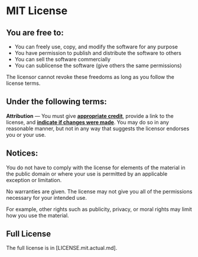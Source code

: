 # MIT License

## You are free to:

* You can freely use, copy, and modify the software for any purpose
* You have permission to publish and distribute the software to others
* You can sell the software commercially
* You can sublicense the software (give others the same permissions)

The licensor cannot revoke these freedoms as long as you follow the license terms.

## Under the following terms:

**Attribution** — You must give [**appropriate credit**](https://creativecommons.org/licenses/by-nd/4.0/#ref-appropriate-credit),
provide a link to the license, and [**indicate if changes were made**](https://creativecommons.org/licenses/by-nd/4.0/#ref-indicate-changes).
You may do so in any reasonable manner, but not in any way that suggests the licensor endorses you or your use.

## Notices:

You do not have to comply with the license for elements of the material in the public domain or where your use is 
permitted by an applicable exception or limitation.

No warranties are given. The license may not give you all of the permissions necessary for your intended use. 

For example, other rights such as publicity, privacy, or moral rights may limit how you use the material.

## Full License

The full license is in [LICENSE.mit.actual.md].
